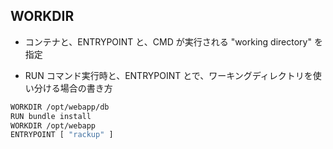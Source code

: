 ## WORKDIR
* コンテナと、ENTRYPOINT と、CMD が実行される "working directory" を指定




* RUN コマンド実行時と、ENTRYPOINT とで、ワーキングディレクトリを使い分ける場合の書き方

```sh
WORKDIR /opt/webapp/db
RUN bundle install
WORKDIR /opt/webapp
ENTRYPOINT [ "rackup" ]
```

